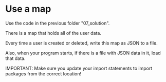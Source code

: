 # Use a map

Use the code in the previous folder "07_solution".

There is a map that holds all of the user data.

Every time a user is created or deleted, write this map as JSON to a file.

Also, when your program starts, if there is a file with JSON data in it, load that data.

IMPORTANT:
Make sure you update your import statements to import packages from the correct location!
